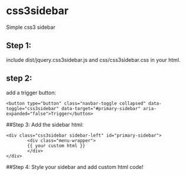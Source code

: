 # css3sidebar
Simple css3 sidebar 

## Step 1: 
include dist/jquery.css3sidebar.js and css/css3sidebar.css in your html. 

## step 2: 
add a trigger button:

```
<button type="button" class="navbar-toggle collapsed" data-toggle="css3sidebar" data-target="#primary-sidebar" aria-expanded="false">Trigger</button>
```

##Step 3: 
Add the sidebar html:

```
<div class="css3sidebar sidebar-left" id="primary-sidebar">
		<div class="menu-wrapper">
		{{ your custom html }}
		</div>
</div>
```

##Step 4: 
Style your sidebar and add custom html code!
